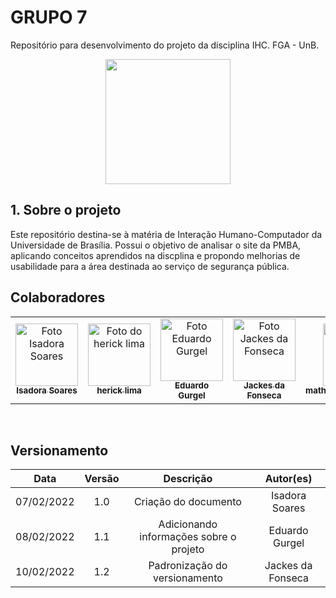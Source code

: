 # GRUPO 7
Repositório para desenvolvimento do projeto da disciplina IHC. FGA - UnB.

<div align="center">
  <img width="200" src="https://user-images.githubusercontent.com/53023400/152888293-c2aae296-6bb6-4848-99a7-23c968757385.png"/>
</div>

## 1. Sobre o projeto

Este repositório destina-se à matéria de Interação Humano-Computador da Universidade de Brasília. Possui o objetivo de analisar o site da PMBA, aplicando conceitos aprendidos na discplina e propondo melhorias de usabilidade para a área destinada ao serviço de segurança pública.

## Colaboradores



<table>
  <tr>
    <td align="center">
      <a href="#">
        <img src="https://avatars.githubusercontent.com/u/54413452?v=4" width="100px;" alt="Foto Isadora Soares"/><br>
        <sub>
          <b>Isadora Soares</b>
        </sub>
      </a>
    </td>
    <td align="center">
      <a href="#">
        <img src="https://avatars.githubusercontent.com/u/48794282?v=4" width="100px;" alt="Foto do herick lima"/><br>
        <sub>
          <b>herick lima</b>
        </sub>
      </a>
    </td>
    <td align="center">
      <a href="#">
        <img src="https://avatars.githubusercontent.com/u/51385738?v=4" width="100px;" alt="Foto Eduardo Gurgel"/><br>
        <sub>
          <b>Eduardo Gurgel</b>
        </sub>
      </a>
    </td>
    <td align="center">
      <a href="#">
        <img src="https://avatars.githubusercontent.com/u/53023400?v=4" width="100px;" alt="Foto Jackes da Fonseca"/><br>
        <sub>
          <b>Jackes da Fonseca</b>
        </sub>
      </a>
    </td>
    <td align="center">
      <a href="#">
        <img src="https://avatars.githubusercontent.com/u/80415489?v=4" width="100px;" alt="Foto matheussalimdeoliveira
"/><br>
        <sub>
          <b>matheussalimdeoliveira
</b>
        </sub>
      </a>
    </td>
    <td align="center">
      <a href="#">
        <img src="https://avatars.githubusercontent.com/u/62192072?v=4" width="100px;" alt="Foto Carlos Rafael
"/><br>
        <sub>
          <b>Carlos Rafael
</b>
        </sub>
      </a>
    </td>    
</table>

<br/> 

## Versionamento

|    Data    | Versão |                            Descrição                             |          Autor(es)           |
| :--------: | :----: | :--------------------------------------------------------------: | :--------------------------: |
| 07/02/2022 |  1.0   |                Criação do documento                 | Isadora Soares            |
| 08/02/2022 |  1.1   |  Adicionando informações sobre o projeto    | Eduardo Gurgel   |
| 10/02/2022 |  1.2   |  Padronização do versionamento    | Jackes da Fonseca   |
